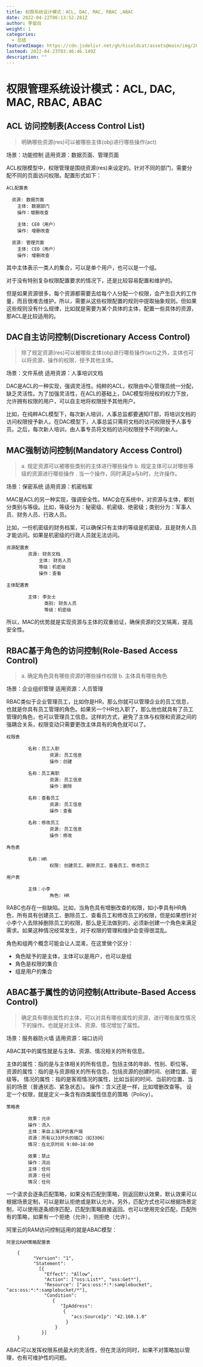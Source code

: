 ```yaml
---
title: 权限系统设计模式：ACL, DAC, MAC, RBAC ,ABAC
date: 2022-04-22T06:13:52.281Z
author: 李留白
weight: 1
categories:
  - 总结
featuredImage: https://cdn.jsdelivr.net/gh/hicoldcat/assets@main/img/20220422144657.png
lastmod: 2022-04-23T03:46:46.149Z
description: ""
---
```


# 权限管理系统设计模式：ACL, DAC, MAC, RBAC, ABAC

## ACL 访问控制表(Access Control List)

> 明确哪些资源(res)可以被哪些主体(obj)进行哪些操作(act)

场景：功能控制 适用资源：数据页面、管理页面

ACL权限模型中，权限管理是围绕资源(res)来设定的。针对不同的部门，需要分配不同的页面访问权限。配置形式如下：

```
ACL配置表
  
  资源: 数据页面
    主体: 数据部门
    操作：增删改查

    主体: CE0（用户）
    操作: 增删改查
  
  资源: 管理页面
    主体: CEO（用户）
    操作: 增删改查
```
其中主体表示一类人的集合，可以是单个用户，也可以是一个组。

对于没有特别复杂权限配置要求的情况下，还是比较容易配置和维护的。

但是如果资源很多，每个资源都需要去给每个人分配一个权限，会产生巨大的工作量，而且很难去维护。所以，需要从这些权限配置的规则中提取抽象规则。但如果这些规则没有什么规律，比如就是需要为某个具体的主体，配置一些具体的资源，那ACL是比较适用的。

## DAC自主访问控制(Discretionary Access Control)

> 除了规定资源(res)可以被哪些主体(obj)进行哪些操作(act)之外，主体也可以将资源、操作的权限，授予其他主体。

场景：文件系统 适用资源：人事培训文档

DAC是ACL的一种实现，强调灵活性。纯粹的ACL，权限由中心管理员统一分配，缺乏灵活性。为了加强灵活性，在ACL的基础上，DAC模型将授权的权力下放，允许拥有权限的用户，可以自主地将权限授予其他用户。

比如，在纯粹ACL模型下，每次新人培训，人事总监都要通知IT部，将培训文档的访问权限授予新人。在DAC模型下，人事总监只需将文档的访问权限授予人事专员。之后，每次新人培训，由人事专员将文档的访问权限授予不同的新人。

## MAC强制访问控制(Mandatory Access Control)

> a. 规定资源可以被哪些类别的主体进行哪些操作 b. 规定主体可以对哪些等级的资源进行哪些操作 . 当一个操作，同时满足a与b时，允许操作。

场景：保密系统 适用资源：机密档案

MAC是ACL的另一种实现，强调安全性。MAC会在系统中，对资源与主体，都划分类别与等级。比如，等级分为：秘密级、机密级、绝密级；类别分为：军事人员、财务人员、行政人员。

比如，一份机密级的财务档案，可以确保只有主体的等级是机密级，且是财务人员才能访问。如果是机密级的行政人员就无法访问。

```
资源配置表
        资源: 财务文档
            主体: 财务人员
            等级：机密级
            操作：查看
                
主体配置表
    
        主体: 李女士
              类别: 财务人员
              等级：机密级

```

所以，MAC的优势就是实现资源与主体的双重验证，确保资源的交叉隔离，提高安全性。

## RBAC基于角色的访问控制(Role-Based Access Control)

> a. 确定角色具有哪些资源的哪些操作权限
> b. 主体具有哪些角色

场景：企业组织管理 适用资源：人员管理

RBAC类似于企业管理员工，比如你是HR，那么你就可以管理企业的员工信息，也就是你具有员工管理的角色。如果另一个HR也入职了，那么他也就具有了员工管理的角色，也可以管理员工信息。这样的方式，避免了主体与权限和资源之间的强耦合关系，权限变动只需要更改主体具有的角色就可以了。

```
权限表
    
        名称：员工入职
                资源: 员工信息
                操作：创建
        
        名称：员工离职
                资源: 员工信息
                操作：删除
        
        名称：查看员工
                资源: 员工信息
                操作：查看
        
        名称：修改员工
                资源: 员工信息
                操作：修改
```

```
角色表
    
        名称：HR
                权限: 创建员工、删除员工、查看员工、修改员工

```

```
用户表
    
        主体：小李
                角色: HR
```

RABC也存在一些​缺陷。比如，当角色具有增删改查的权限，如小李具有HR角色，所有具有创建员工、删除员工、查看员工和修改员工的权限，但是如果想针对小李个人去除掉删除员工的权限，那么是无法做到的，必须新创建一个角色来满足需求​。如果这种情况经常发生，对于权限的管理和维护会变得很混乱。

角色和组两个概念可能会让人混淆，在这里做个区分：

- 角色赋予的是主体，主体可以是用户，也可以是组
- 角色是权限的集合
- 组是用户的集合

## ABAC基于属性的访问控制(Attribute-Based Access Control)

> 确定具有哪些属性的主体，可以对具有哪些属性的资源，进行哪些属性情况下的操作。也就是对主体、资源、情况增加了属性。

场景：服务器防火墙 适用资源：端口访问

ABAC其中的属性就是与主体、资源、情况相关的所有信息。

主体的属性：指的是与主体相关的所有信息，包括主体的年龄、性别、职位等。
资源的属性：指的是与资源相关的所有信息，包括资源的创建时间、创建位置、密级等。
情况的属性：指的是客观情况的属性，比如当前的时间、当前的位置、当前的场景（普通状态、紧急状态）。
操作：含义还是一样，比如增删改查等。
设定一个权限，就是定义一条含有四类属性信息的策略（Policy）。

```
策略表
    
        效果：允许
        操作：流入
        主体：来自上海IP的客户端
        资源：所有以33开头的端口（如3306）
        情况：在北京时间 9:00~18:00
    
        效果：禁止
        操作：流出
        主体：任何
        资源：任何
        情况：任何
```

一个请求会逐条匹配策略，如果没有匹配到策略，则返回默认效果，默认效果可以根据场景定制，可以是默认拒绝或是默认允许。另外，匹配方式也可以根据场景定制，可以使用逐条顺序匹配，匹配到策略直接返回。也可以使用完全匹配，匹配所有的策略，如果有一个拒绝（允许），则拒绝（允许）。

阿里云的RAM访问控制运用的就是ABAC模型：

```
阿里云RAM策略配置表
    
    {
          "Version": "1",
          "Statement":
            [{
              "Effect": "Allow",
              "Action": ["oss:List*", "oss:Get*"],
              "Resource": ["acs:oss:*:*:samplebucket", "acs:oss:*:*:samplebucket/*"],
              "Condition":
                 {
                    "IpAddress":
                     {
                        "acs:SourceIp": "42.160.1.0"
                      }
                  }
             }]
    }

```
ABAC可以发挥权限系统最大的灵活性，但在灵活的同时，如果不对策略加以管理，也有可维护性的问题。